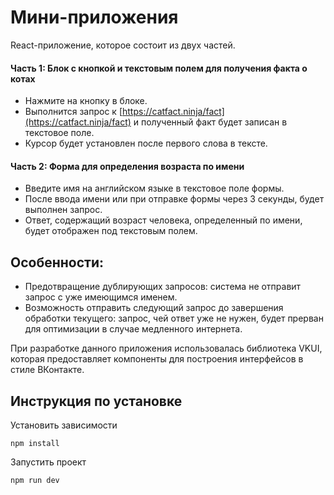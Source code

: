 # Мини-приложения
React-приложение, которое состоит из двух частей.

#### Часть 1:  Блок с кнопкой и текстовым полем для получения факта о котах
- Нажмите на кнопку в блоке.
- Выполнится запрос к [https://catfact.ninja/fact](https://catfact.ninja/fact) и полученный факт будет записан в текстовое поле.
- Курсор будет установлен после первого слова в тексте.

#### Часть 2: Форма для определения возраста по имени
- Введите имя на английском языке в текстовое поле формы.
- После ввода имени или при отправке формы через 3 секунды, будет выполнен запрос.
- Ответ, содержащий возраст человека, определенный по имени, будет отображен под текстовым полем.

## Особенности:
- Предотвращение дублирующих запросов: система не отправит запрос с уже имеющимся именем.
- Возможность отправить следующий запрос до завершения обработки текущего: запрос, чей ответ уже не нужен, будет прерван для оптимизации в случае медленного интернета.

При разработке данного приложения использовалась библиотека VKUI, которая предоставляет компоненты для построения интерфейсов в стиле ВКонтакте.

## Инструкция по установке

Установить зависимости

```
npm install
```

Запустить проект

```
npm run dev
```
